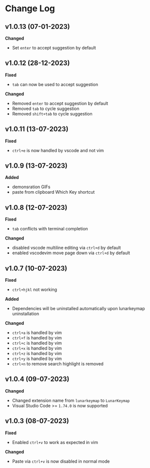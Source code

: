 # Change Log

## v1.0.13 (07-01-2023)

**Changed**

- Set `enter` to accept suggestion by default

## v1.0.12 (28-12-2023)

**Fixed**

- `tab` can now be used to accept suggestion

**Changed**

- Removed `enter` to accept suggestion by default
- Removed `tab` to cycle suggestion
- Removed `shift+tab` to cycle suggestion

## v1.0.11 (13-07-2023)

**Fixed**

- `ctrl+e` is now handled by vscode and not vim

## v1.0.9 (13-07-2023)

**Added**

- demonsration GIFs
- paste from clipboard Which Key shortcut

## v1.0.8 (12-07-2023)

**Fixed**

- `tab` conflicts with terminal completion

**Changed**

- disabled vscode multiline editing via `ctrl+d` by default
- enabled vscodevim move page down via `ctrl+d` by default

## v1.0.7 (10-07-2023)

**Fixed**

- `ctrl+hjkl` not working

**Added**

- Dependencies will be uninstalled automatically upon lunarkeymap uninstallation

**Changed**

- `ctrl+a` is handled by vim
- `ctrl+f` is handled by vim
- `ctrl+c` is handled by vim
- `ctrl+x` is handled by vim
- `ctrl+z` is handled by vim
- `ctrl+y` is handled by vim
- `ctrl+n` to remove search highlight is removed

## v1.0.4 (09-07-2023)

**Changed**

- Changed extension name from `lunarkeymap` to `LunarKeymap`
- Visual Studio Code >= `1.74.0` is now supported

## v1.0.3 (08-07-2023)

**Fixed**

- Enabled `ctrl+v` to work as expected in vim

**Changed**

- Paste via `ctrl+v` is now disabled in normal mode
